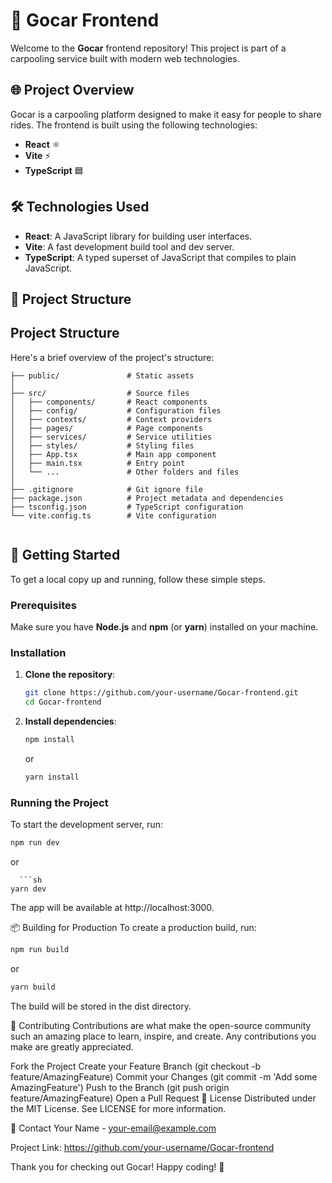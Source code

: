 # 🚗 Gocar Frontend

Welcome to the **Gocar** frontend repository! This project is part of a carpooling service built with modern web technologies.

## 🌐 Project Overview

Gocar is a carpooling platform designed to make it easy for people to share rides. The frontend is built using the following technologies:

- **React** ⚛️
- **Vite** ⚡️
- **TypeScript** 🟦

## 🛠️ Technologies Used

- **React**: A JavaScript library for building user interfaces.
- **Vite**: A fast development build tool and dev server.
- **TypeScript**: A typed superset of JavaScript that compiles to plain JavaScript.

## 📂 Project Structure

## Project Structure

Here's a brief overview of the project's structure:

```plaintext
├── public/               # Static assets
│
├── src/                  # Source files
│   ├── components/       # React components
│   ├── config/           # Configuration files
│   ├── contexts/         # Context providers
│   ├── pages/            # Page components
│   ├── services/         # Service utilities
│   ├── styles/           # Styling files
│   ├── App.tsx           # Main app component
│   ├── main.tsx          # Entry point
│   └── ...               # Other folders and files
│
├── .gitignore            # Git ignore file
├── package.json          # Project metadata and dependencies
├── tsconfig.json         # TypeScript configuration
└── vite.config.ts        # Vite configuration


```

## 🚀 Getting Started

To get a local copy up and running, follow these simple steps.

### Prerequisites

Make sure you have **Node.js** and **npm** (or **yarn**) installed on your machine.

### Installation

1. **Clone the repository**:

    ```sh
    git clone https://github.com/your-username/Gocar-frontend.git
    cd Gocar-frontend
    ```

2. **Install dependencies**:

    ```sh
    npm install
    ```

    or

    ```sh
    yarn install
    ```

### Running the Project

To start the development server, run:

```sh
npm run dev
  ```
or
```
  ```sh
yarn dev
  ```
The app will be available at http://localhost:3000.

📦 Building for Production
To create a production build, run:

  ```sh
npm run build
  ```
or

  ```sh
yarn build
  ```
The build will be stored in the dist directory.

🤝 Contributing
Contributions are what make the open-source community such an amazing place to learn, inspire, and create. Any contributions you make are greatly appreciated.

Fork the Project
Create your Feature Branch (git checkout -b feature/AmazingFeature)
Commit your Changes (git commit -m 'Add some AmazingFeature')
Push to the Branch (git push origin feature/AmazingFeature)
Open a Pull Request
📝 License
Distributed under the MIT License. See LICENSE for more information.

📧 Contact
Your Name - your-email@example.com

Project Link: https://github.com/your-username/Gocar-frontend

Thank you for checking out Gocar! Happy coding! 🚀
